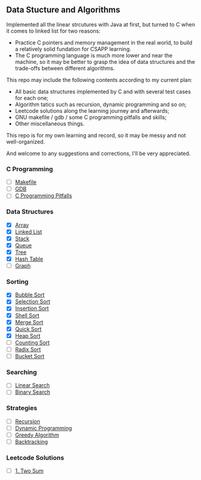 ## Data Stucture and Algorithms

Implemented all the linear strcutures with Java at first, but turned to C when it comes to linked list for two reasons:

- Practice C pointers and memory management in the real world, to build a relatively solid fundation for CSAPP learning.
- The C programming language is much more lower and near the machine, so it may be better to grasp the idea of data structures and the trade-offs between different algorithms.

This repo may include the following contents according to my current plan:

- All basic data structures implemented by C and with several test cases for each one;
- Algorithm tatics such as recursion, dynamic programming and so on;
- Leetcode solutions along the learning journey and afterwards;
- GNU makefile / gdb / some C programming pitfalls and skills;
- Other miscellaneous things.

This repo is for my own learning and record, so it may be messy and not well-organized.

And welcome to any suggestions and corrections, I'll be very appreciated.

### C Programming

- [ ] [Makefile](./C/makefile/README.md)
- [ ] [GDB](./C/gdb/README.md)
- [ ] [C Programming Pitfalls](./C/c-programming-pitfalls/README.md)

### Data Structures

- [x] [Array](./array/README.md)
- [x] [Linked List](./linkedlist/README.md)
- [x] [Stack](./stack/README.md)
- [x] [Queue](./queue/README.md)
- [x] [Tree](./tree/README.md)
- [x] [Hash Table](./hashtable/README.md)
- [ ] [Graph](./graph/README.md)

### Sorting

- [x] [Bubble Sort](./sorting/bubble/README.md)
- [x] [Selection Sort](./sorting/selection/README.md)
- [x] [Insertion Sort](./sorting/insertion/README.md)
- [x] [Shell Sort](./sorting/shell/README.md)
- [x] [Merge Sort](./sorting/merge/README.md)
- [x] [Quick Sort](./sorting/quick/README.md)
- [x] [Heap Sort](./sorting/heap/README.md)
- [ ] [Counting Sort](./sorting/counting/README.md)
- [ ] [Radix Sort](./sorting/radix/README.md)
- [ ] [Bucket Sort](./sorting/bucket/README.md)

### Searching

- [ ] [Linear Search](./searching/linear/README.md)
- [ ] [Binary Search](./searching/binary/README.md)

### Strategies

- [ ] [Recursion](./recursion/README.md)
- [ ] [Dynamic Programming](./dynamicprogramming/README.md)
- [ ] [Greedy Algorithm](./greedy/README.md)
- [ ] [Backtracking](./backtracking/README.md)

### Leetcode Solutions

- [ ] [1. Two Sum](./leetcode/1.two-sum/README.md)
